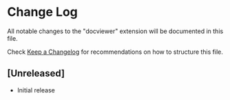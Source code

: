 # Change Log

All notable changes to the "docviewer" extension will be documented in this file.

Check [Keep a Changelog](http://keepachangelog.com/) for recommendations on how to structure this file.

## [Unreleased]

- Initial release